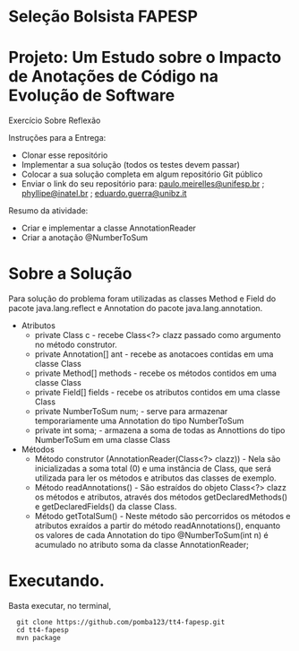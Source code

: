 # Seleção Bolsista FAPESP
# Projeto: Um Estudo sobre o Impacto de Anotações de Código na Evolução de Software

Exercício Sobre Reflexão

Instruções para a Entrega:

* Clonar esse repositório
* Implementar a sua solução (todos os testes devem passar)
* Colocar a sua solução completa em algum repositório Git público
* Enviar o link do seu repositório para: paulo.meirelles@unifesp.br ; phyllipe@inatel.br ; eduardo.guerra@unibz.it

Resumo da atividade:
* Criar e implementar a classe AnnotationReader
* Criar a anotação @NumberToSum

# Sobre a Solução

Para solução do problema foram utilizadas as classes Method e Field do pacote java.lang.reflect e Annotation do pacote java.lang.annotation.
* Atributos
  * private Class c - recebe Class<?> clazz passado como argumento no método construtor.
  * private Annotation[] ant - recebe as anotacoes contidas em uma classe Class
  * private Method[] methods - recebe os métodos contidos em uma classe Class
  * private Field[] fields - recebe os atributos contidos em uma classe Class
  * private NumberToSum num; - serve para armazenar temporariamente uma Annotation do tipo NumberToSum 
  * private int soma; - armazena a soma de todas as Annottions do tipo NumberToSum em uma classe Class
* Métodos
  * Método construtor (AnnotationReader(Class<?> clazz)) - Nela são inicializadas a soma total (0) e uma instância de Class, que será utilizada para ler os métodos e atributos das classes de exemplo.
  * Método readAnnotations() - São estraídos do objeto Class<?> clazz os métodos e atributos, através dos métodos getDeclaredMethods() e getDeclaredFields() da classe Class.
  * Método getTotalSum() - Neste método são percorridos os métodos e atributos exraídos a partir do método readAnnotations(), enquanto os valores de cada Annotation do tipo @NumberToSum(int n) é acumulado no atributo soma da classe AnnotationReader;
  
# Executando.
  
  Basta executar, no terminal,
  
  ```
    git clone https://github.com/pomba123/tt4-fapesp.git
    cd tt4-fapesp
    mvn package  
  ```
